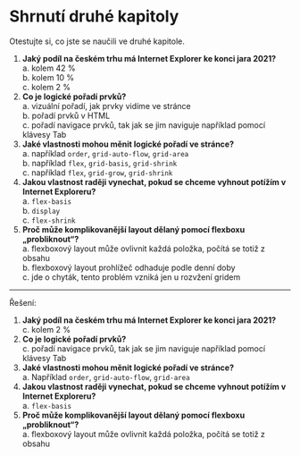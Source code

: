 # Shrnutí druhé kapitoly

Otestujte si, co jste se naučili ve druhé kapitole.

1. **Jaký podíl na českém trhu má Internet Explorer ke konci jara 2021?**  
a. kolem 42 %  
b. kolem 10 %  
c. kolem 2 %
1. **Co je logické pořadí prvků?**  
a. vizuální pořadí, jak prvky vidíme ve stránce  
b. pořadí prvků v HTML  
c. pořadí navigace prvků, tak jak se jim naviguje například pomocí klávesy Tab  
1. **Jaké vlastnosti mohou měnit logické pořadí ve stránce?**  
a. například `order`, `grid-auto-flow`, `grid-area`  
b. například `flex`, `grid-basis`, `grid-shrink`  
c. například `flex`, `grid-grow`, `grid-shrink`
1. **Jakou vlastnost raději vynechat, pokud se chceme vyhnout potížím v Internet Exploreru?**  
a. `flex-basis`  
b. `display`  
c. `flex-shrink`
1. **Proč může komplikovanější layout dělaný pomocí flexboxu „probliknout“?**  
a. flexboxový layout může ovlivnit každá položka, počítá se totiž z obsahu  
b. flexboxový layout prohlížeč odhaduje podle denní doby  
c. jde o chyták, tento problém vzniká jen u rozvžení gridem

---

Řešení:

1. **Jaký podíl na českém trhu má Internet Explorer ke konci jara 2021?**  
c. kolem 2 %
1. **Co je logické pořadí prvků?**  
c. pořadí navigace prvků, tak jak se jim naviguje například pomocí klávesy Tab  
1. **Jaké vlastnosti mohou měnit logické pořadí ve stránce?**  
a. Například `order`, `grid-auto-flow`, `grid-area`  
1. **Jakou vlastnost raději vynechat, pokud se chceme vyhnout potížím v Internet Exploreru?**  
a. `flex-basis`  
1. **Proč může komplikovanější layout dělaný pomocí flexboxu „probliknout“?**  
a. flexboxový layout může ovlivnit každá položka, počítá se totiž z obsahu  
